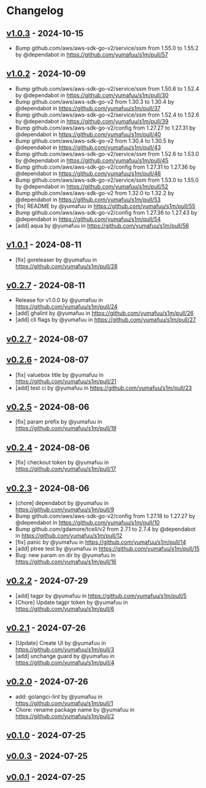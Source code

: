 # Changelog

## [v1.0.3](https://github.com/yumafuu/s1m/compare/v1.0.2...v1.0.3) - 2024-10-15
- Bump github.com/aws/aws-sdk-go-v2/service/ssm from 1.55.0 to 1.55.2 by @dependabot in https://github.com/yumafuu/s1m/pull/57

## [v1.0.2](https://github.com/yumafuu/s1m/compare/v1.0.1...v1.0.2) - 2024-10-09
- Bump github.com/aws/aws-sdk-go-v2/service/ssm from 1.50.6 to 1.52.4 by @dependabot in https://github.com/yumafuu/s1m/pull/30
- Bump github.com/aws/aws-sdk-go-v2 from 1.30.3 to 1.30.4 by @dependabot in https://github.com/yumafuu/s1m/pull/37
- Bump github.com/aws/aws-sdk-go-v2/service/ssm from 1.52.4 to 1.52.6 by @dependabot in https://github.com/yumafuu/s1m/pull/39
- Bump github.com/aws/aws-sdk-go-v2/config from 1.27.27 to 1.27.31 by @dependabot in https://github.com/yumafuu/s1m/pull/40
- Bump github.com/aws/aws-sdk-go-v2 from 1.30.4 to 1.30.5 by @dependabot in https://github.com/yumafuu/s1m/pull/43
- Bump github.com/aws/aws-sdk-go-v2/service/ssm from 1.52.6 to 1.53.0 by @dependabot in https://github.com/yumafuu/s1m/pull/45
- Bump github.com/aws/aws-sdk-go-v2/config from 1.27.31 to 1.27.36 by @dependabot in https://github.com/yumafuu/s1m/pull/46
- Bump github.com/aws/aws-sdk-go-v2/service/ssm from 1.53.0 to 1.55.0 by @dependabot in https://github.com/yumafuu/s1m/pull/52
- Bump github.com/aws/aws-sdk-go-v2 from 1.32.0 to 1.32.2 by @dependabot in https://github.com/yumafuu/s1m/pull/53
- [fix] README by @yumafuu in https://github.com/yumafuu/s1m/pull/55
- Bump github.com/aws/aws-sdk-go-v2/config from 1.27.36 to 1.27.43 by @dependabot in https://github.com/yumafuu/s1m/pull/54
- [add] aqua by @yumafuu in https://github.com/yumafuu/s1m/pull/56

## [v1.0.1](https://github.com/yumafuu/s1m/compare/v1.0.0...v1.0.1) - 2024-08-11
- [fix] goreleaser by @yumafuu in https://github.com/yumafuu/s1m/pull/28

## [v0.2.7](https://github.com/yumafuu/s1m/compare/v0.2.6...v0.2.7) - 2024-08-11
- Release for v1.0.0 by @yumafuu in https://github.com/yumafuu/s1m/pull/24
- [add] ghalint by @yumafuu in https://github.com/yumafuu/s1m/pull/26
- [add] cli flags by @yumafuu in https://github.com/yumafuu/s1m/pull/27

## [v0.2.7](https://github.com/yumafuu/s1m/compare/v0.2.6...v0.2.7) - 2024-08-07

## [v0.2.6](https://github.com/yumafuu/s1m/compare/v0.2.5...v0.2.6) - 2024-08-07
- [fix] valuebox title by @yumafuu in https://github.com/yumafuu/s1m/pull/21
- [add] test ci by @yumafuu in https://github.com/yumafuu/s1m/pull/23

## [v0.2.5](https://github.com/yumafuu/s1m/compare/v0.2.4...v0.2.5) - 2024-08-06
- [fix] param prefix by @yumafuu in https://github.com/yumafuu/s1m/pull/19

## [v0.2.4](https://github.com/yumafuu/s1m/compare/v0.2.3...v0.2.4) - 2024-08-06
- [fix] checkout token by @yumafuu in https://github.com/yumafuu/s1m/pull/17

## [v0.2.3](https://github.com/yumafuu/s1m/compare/v0.2.2...v0.2.3) - 2024-08-06
- [chore] dependabot by @yumafuu in https://github.com/yumafuu/s1m/pull/9
- Bump github.com/aws/aws-sdk-go-v2/config from 1.27.18 to 1.27.27 by @dependabot in https://github.com/yumafuu/s1m/pull/10
- Bump github.com/gdamore/tcell/v2 from 2.7.1 to 2.7.4 by @dependabot in https://github.com/yumafuu/s1m/pull/12
- [fix] panic by @yumafuu in https://github.com/yumafuu/s1m/pull/14
- [add] ptree test by @yumafuu in https://github.com/yumafuu/s1m/pull/15
- Bug: new param on dir by @yumafuu in https://github.com/yumafuu/s1m/pull/16

## [v0.2.2](https://github.com/yumafuu/s1m/compare/v0.2.1...v0.2.2) - 2024-07-29
- [add] tagpr by @yumafuu in https://github.com/yumafuu/s1m/pull/5
- [Chore] Update tagpr token by @yumafuu in https://github.com/yumafuu/s1m/pull/6

## [v0.2.1](https://github.com/yumafuu/s1m/compare/v0.2.0...v0.2.1) - 2024-07-26
- [Update] Create UI by @yumafuu in https://github.com/yumafuu/s1m/pull/3
- [add] unchange guard by @yumafuu in https://github.com/yumafuu/s1m/pull/4

## [v0.2.0](https://github.com/yumafuu/s1m/compare/v0.1.0...v0.2.0) - 2024-07-26
- add: golangci-lint by @yumafuu in https://github.com/yumafuu/s1m/pull/1
- Chore: rename package name by @yumafuu in https://github.com/yumafuu/s1m/pull/2

## [v0.1.0](https://github.com/yumafuu/s1m/compare/v0.0.3...v0.1.0) - 2024-07-25

## [v0.0.3](https://github.com/yumafuu/s1m/compare/v0.0.1...v0.0.3) - 2024-07-25

## [v0.0.1](https://github.com/yumafuu/s1m/commits/v0.0.1) - 2024-07-25
